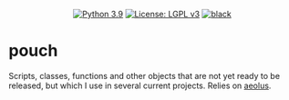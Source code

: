 <p align="center">
<a href="https://www.python.org/downloads/">
<img src="https://img.shields.io/badge/python-3.9-blue.svg?logo=python&logoColor=white"
     alt="Python 3.9"></a>
<a href="LICENSE">
<img src="https://img.shields.io/badge/License-LGPL%20v3-blue.svg?logo=gnu"
     alt="License: LGPL v3"></a>
<a href="https://github.com/psf/black">
<img src="https://img.shields.io/badge/code%20style-black-000000.svg"
     alt="black"></a>
</p>

# pouch
Scripts, classes, functions and other objects that are not yet ready to be released, but which I use in several current projects. Relies on [aeolus](https://github.com/exoclim/aeolus).
